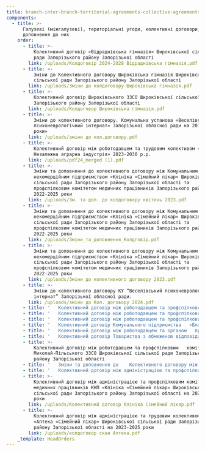```yaml
---
title: branch-inter-branch-territorial-agreements-collective-agreements
components:
  - title: >-
      Галузеві (міжгалузеві), територіальні угоди, колективні договори, зміни і
      доповнення до них
    order:
      - title: >-
          Колективний договір «Відраднівська гімназія» Широківської сільської
          ради Запорізького району Запорізької області
        link: /uploads/Колдоговір 2024-2028 Відраднівська гімназія.pdf
      - title: >-
          Зміни до Колективного договору Широківська гімназія Широківської
          сільської ради Запорізького району Запорізької області
        link: /uploads/Зміни до колдоговору Широківська гімназія.pdf
      - title: >-
          Колективний договір Широківського ЗЗСО Широківської сільської ради
          Запорізького району Запорізької області
        link: /uploads/Колдоговор Широківська гімназія.pdf
      - title: >-
          Зміни до колективного договору. Комунальна установа «Веселівський
          психоневрологічний інтернат» Запорізької обласної ради на 2018-2023
          роки»
        link: /uploads/зміни до кол.договору.pdf
      - title: >-
          Колективний договір між роботодавцем та трудовим колективом «ТОВ
          Незалежна аграрна індустрія» 2023-2030 р.р.
        link: /uploads/pdf24_merged (1).pdf
      - title: >-
          Зміни та доповнення до колективного договору між Комунальним
          некомерційним підприємством «Клініка «Сімейний лікар» Широківської
          сільської ради Запорізького району Запорізької області та
          профспілковим комітетом медичних працівників Запорізького району на
          2022-2025 роки
        link: /uploads/Зм. та доп. до колдоговору квітень 2023.pdf
      - title: >-
          Зміни та доповнення до колективного договору між Комунальним
          некомерційним підприємством «Клініка «Сімейний лікар» Широківської
          сільської ради Запорізького району Запорізької області та
          профспілковим комітетом медичних працівників Запорізького району на
          2022-2025 роки
        link: /uploads/Зміни_та_доповнення_Колдговір.pdf
      - title: >-
          Зміни та доповнення до колективного договору між Комунальним
          некомерційним підприємством «Клініка «Сімейний лікар» Широківської
          сільської ради Запорізького району Запорізької області та
          профспілковим комітетом медичних працівників Запорізького району на
          2022-2025 роки
        link: /uploads/Зміни до колективного договору 2023.pdf
      - title: >-
          Зміни до колективного договору КУ “Веселівський психоневрологічний
          інтернат” Запорізької обласної ради.
        link: /uploads/зміни до Кол. договору 2024.pdf
      - title: '   Колективний договір між роботодавцем та профспілковим   комітетом Лукашівського навчально-виховного комплексу «загальноосвітнього   навчального закладу – закладу дошкільної освіти» Широківської сільської ради   Запорізького району Запорізької області на 2021-2025 роки.     '
      - title: '   Колективний договір між роботодавцем та профспілковим   комітетом Володимирівський заклад загальної середньої освіти «Успіх»   Широківської сільської ради Запорізького району Запорізької області на 2021 –   2025 роки    '
      - title: '   Колективний договір між роботодавцем та профспілковим   комітетом Новопетрівської гімназії Широківської сільської ради Запорізького   району Запорізької області на 2021 – 2025 роки   '
      - title: '   Колективний договір Комунального підприємства   «Благводсервіс Широківської громади» Широківської сільської ради Запорізького   району Запорізької області на 2021-2026 роки   '
      - title: '   Колективний договір між роботодавцем та органом   профспілки комунального закладу «Августинівська початкова школа» Широківської   сільської ради Запорізького району Запорізької області на 2021-2026 роки    '
      - title: '   Колективний договір Товариства з обмеженою відповідальністю   «ІНТЕК» на 2020 – 2021 роки   '
      - title: >-
          Колективний договір між роботодавцем та профспілковим   комітетом
          Миколай-Пільського ЗЗСО Широківської сільської ради Запорізького  
          району Запорізької області
      - title: '   Зміни та доповнення до    Колективного договору між роботодавцем та органом профспілки   комунального закладу Августинівської початкової школи Широківської сільської   ради Запорізького району Запорізької області на 2021-2026 роки   '
      - title: '   Колективний договір між адміністрацією та профспілковим   комітетом Петропільського опорного закладу загальної середньої   освіти Широківської сільської ради Запорізького району Запорізької області на   2021-2026 роки    '
      - title: >-
          Колективний договір між адміністрацією та профспілковим комітетом
          медичних працівників КНП «Клініка «Сімейний лікар» Широківської
          сільської ради Запорізького району Запорізької області на 2022-2025
          роки 
        link: /uploads/Колективний договір Клініка Сімейний лікар.pdf
      - title: >-
          Колективний договір між адміністрацією та трудовим колективом КП
          «Аптека «Сімейний лікар» Широківської сільської ради Запорізького
          району Запорізької області на 2023-2025 роки 
        link: /uploads/колдоговор скан Аптека.pdf
    _template: HeadOrders
---
```


